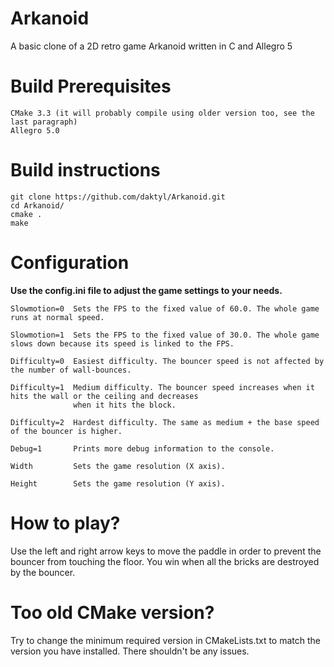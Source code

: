 # Arkanoid
A basic clone of a 2D retro game Arkanoid written in C and Allegro 5

# Build Prerequisites
    CMake 3.3 (it will probably compile using older version too, see the last paragraph)
    Allegro 5.0

# Build instructions
```
git clone https://github.com/daktyl/Arkanoid.git
cd Arkanoid/
cmake .
make
```
# Configuration
**Use the config.ini file to adjust the game settings to your needs.**

```
Slowmotion=0  Sets the FPS to the fixed value of 60.0. The whole game runs at normal speed.

Slowmotion=1  Sets the FPS to the fixed value of 30.0. The whole game slows down because its speed is linked to the FPS.

Difficulty=0  Easiest difficulty. The bouncer speed is not affected by the number of wall-bounces.

Difficulty=1  Medium difficulty. The bouncer speed increases when it hits the wall or the ceiling and decreases
              when it hits the block.

Difficulty=2  Hardest difficulty. The same as medium + the base speed of the bouncer is higher.

Debug=1       Prints more debug information to the console.

Width         Sets the game resolution (X axis).

Height        Sets the game resolution (Y axis).
```

# How to play?
Use the left and right arrow keys to move the paddle in order to prevent the bouncer from touching the floor.
You win when all the bricks are destroyed by the bouncer.

# Too old CMake version?
Try to change the minimum required version in CMakeLists.txt to match the version you have installed. There shouldn't be any issues.
